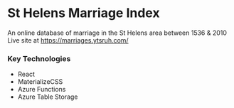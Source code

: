 # St Helens Marriage Index

An online database of marriage in the St Helens area between 1536 &amp; 2010 Live site at https://marriages.ytsruh.com/

### Key Technologies

- React
- MaterializeCSS
- Azure Functions
- Azure Table Storage

